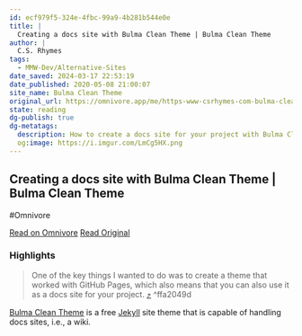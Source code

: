 ```yaml
---
id: ecf979f5-324e-4fbc-99a9-4b281b544e0e
title: |
  Creating a docs site with Bulma Clean Theme | Bulma Clean Theme
author: |
  C.S. Rhymes
tags:
  - MMW-Dev/Alternative-Sites
date_saved: 2024-03-17 22:53:19
date_published: 2020-05-08 21:00:07
site_name: Bulma Clean Theme
original_url: https://omnivore.app/me/https-www-csrhymes-com-bulma-clean-theme-2020-05-08-creating-a-d-18e4bd46ccc
state: reading
dg-publish: true
dg-metatags:
  description: How to create a docs site for your project with Bulma Clean Theme
  og:image: https://i.imgur.com/LmCg5HX.png
---
```


## Creating a docs site with Bulma Clean Theme | Bulma Clean Theme
#Omnivore

[Read on Omnivore](https://omnivore.app/me/https-www-csrhymes-com-bulma-clean-theme-2020-05-08-creating-a-d-18e4bd46ccc)
[Read Original](https://www.csrhymes.com/bulma-clean-theme/2020/05/08/creating-a-docs-site-with-bulma-clean-theme/)

### Highlights

> One of the key things I wanted to do was to create a theme that worked with GitHub Pages, which also means that you can also use it as a docs site for your project. [⤴️](https://omnivore.app/me/https-www-csrhymes-com-bulma-clean-theme-2020-05-08-creating-a-d-18e4bd46ccc#ffa2049d-b388-4087-9531-7369409acf45)  ^ffa2049d

[Bulma Clean Theme](https://github.com/chrisrhymes/bulma-clean-theme/) is a free [Jekyll](https://jekyllrb.com/) site theme that is capable of handling docs sites, i.e., a wiki.

